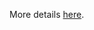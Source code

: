 More details <a href="https://github.com/ComanacDragos/AI-Projects/blob/main/PyTorch%20introduction/Assignment7.pdf">here</a>.
